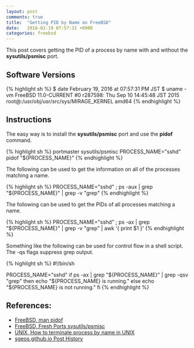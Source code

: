 ```yaml
---
layout: post
comments: true
title:  "Getting PID by Name on FreeBSD"
date:   2016-02-19 07:57:31 +0900
categories: freebsd
---
```

This post covers getting the PID of a process by name with and without the **sysutils/psmisc** port.

## Software Versions

{% highlight sh %}
$ date
February 19, 2016 at 07:57:31 PM JST
$ uname -vm
FreeBSD 11.0-CURRENT #0 r287598: Thu Sep 10 14:45:48 JST 2015     root@:/usr/obj/usr/src/sys/MIRAGE_KERNEL  amd64
{% endhighlight %}

## Instructions

The easy way is to install the **sysutils/psmisc** port and use the **pidof** command.

{% highlight sh %}
portmaster sysutils/psmisc
PROCESS_NAME="sshd"
pidof "${PROCESS_NAME}"
{% endhighlight %}

The following can be used to get the information on all of the processes matching a name.

{% highlight sh %}
PROCESS_NAME="sshd" ; ps -aux | grep "${PROCESS_NAME}" | grep -v "grep"
{% endhighlight %}

The following can be used to get the PIDs of all processes matching a name.

{% highlight sh %}
PROCESS_NAME="sshd" ; ps -ax | grep "${PROCESS_NAME}" | grep -v "grep" | awk '{ print $1 }'
{% endhighlight %}

Something like the following can be used for control flow in a shell script.
The -qs flags suppress grep output.

{% highlight sh %}
#!/bin/sh

PROCESS_NAME="sshd"
if ps -ax | grep "${PROCESS_NAME}" | grep -qsv "grep"
then
  echo "${PROCESS_NAME} is running."
else
  echo "${PROCESS_NAME} is not running."
fi
{% endhighlight %}

## References:
- [FreeBSD, man pidof][freebsd-man-pidof]
- [FreeBSD, Fresh Ports sysutils/psmisc][freebsd-psmisc]
- [UNIX, How to terminate process by name in UNIX][unix-terminate]
- [sgeos.github.io Post History][blog-history]

[freebsd-man-pidof]: https://www.freebsd.org/cgi/man.cgi?query=pidof&manpath=SuSE+Linux/i386+11.3
[freebsd-psmisc]: https://www.freshports.org/sysutils/psmisc
[unix-terminate]: http://notetodogself.blogspot.com/2006/07/how-to-terminate-process-by-name-in.html
[blog-history]: https://github.com/sgeos/sgeos.github.io/commit/5c4dcf97faced6fefe5e29e4a8c95ed94ce599ef

